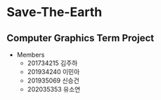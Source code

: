 # Save-The-Earth
## Computer Graphics Term Project
- Members
  - 201734215 김주하
  - 201934240 이민아
  - 201935069 신승건
  - 202035353 유소연
